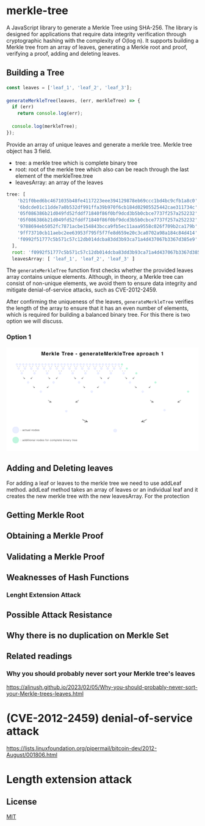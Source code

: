 # merkle-tree

A JavaScript library to generate a Merkle Tree using SHA-256. The library is designed for applications that require data integrity verification through cryptographic hashing with the complexity of O(log n). It supports building a Merkle tree from an array of leaves, generating a Merkle root and proof, verifying a proof, adding and deleting leaves.


## Building a Tree
```javascript
const leaves = ['leaf_1', 'leaf_2', 'leaf_3'];

generateMerkleTree(leaves, (err, merkleTree) => {
  if (err)
    return console.log(err);

  console.log(merkleTree);
});
```
Provide an array of unique leaves and generate a merkle tree. Merkle tree object has 3 field.
- tree: a merkle tree which is complete binary tree
- root: root of the merkle tree which also can be reach through the last element of the merkleTree.tree
- leavesArray: an array of the leaves

```javascript
tree: [
    'b21f0bed6bc4671035b48fe4117223eee394129878eb69ccc1bd4bc9cfb1a8c0',
    '6bdcde01c11dde7a0b532df991ffa39b970f6cb184d02905525442cae311734c',
    '05f086386b21d049fd52fddf71840f86f0bf9dcd3b5b0cbce7737f257a252232',
    '05f086386b21d049fd52fddf71840f86f0bf9dcd3b5b0cbce7737f257a252232',
    '9788694eb5052fc7871acbe154843bcca9fb5ec11aaa9558c026f709b2ca179b',
    '9ff73710cb11aebc2ee63953f795f5f7fe8d659e20c3ca0702a98a184c84d414',
    'f0992f51777c5b571c57c12db014dcba83dd3b93ca71a4d437067b3367d385e9'
  ],
  root: 'f0992f51777c5b571c57c12db014dcba83dd3b93ca71a4d437067b3367d385e9',
  leavesArray: [ 'leaf_1', 'leaf_2', 'leaf_3' ]
```

The `generateMerkleTree` function first checks whether the provided leaves array contains unique elements. Although, in theory, a Merkle tree can consist of non-unique elements, we avoid them to ensure data integrity and mitigate denial-of-service attacks, such as CVE-2012-2459.

After confirming the uniqueness of the leaves, `generateMerkleTree` verifies the length of the array to ensure that it has an even number of elements, which is required for building a balanced binary tree. For this there is two option we will discuss.

### Option 1
![example 1](./img/aproach%201.png)



## Adding and Deleting leaves
For adding a leaf or leaves to the merkle tree we need to use addLeaf method. addLeaf method takes an array of leaves or an individual leaf and it creates the new merkle tree with the new leavesArray. For the protection

## Getting Merkle Root
## Obtaining a Merkle Proof
## Validating a Merkle Proof
## Weaknesses of Hash Functions
 ### Lenght Extension Attack
## Possible Attack Resistance

## Why there is no duplication on Merkle Set

## Related readings
### Why you should probably never sort your Merkle tree's leaves
https://alinush.github.io/2023/02/05/Why-you-should-probably-never-sort-your-Merkle-trees-leaves.html


# (CVE-2012-2459) denial-of-service attack

https://lists.linuxfoundation.org/pipermail/bitcoin-dev/2012-August/001806.html

# Length extension attack

## License
[MIT](https://choosealicense.com/licenses/mit/)